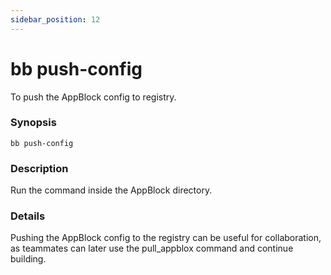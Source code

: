 ```yaml
---
sidebar_position: 12
---
```


# bb push-config

To push the AppBlock config to registry.

### Synopsis

    bb push-config

### Description

Run the command inside the AppBlock directory.

### Details

Pushing the AppBlock config to the registry can be useful for collaboration,
as teammates can later use the pull_appblox command and continue building.

<!-- ### Configuration -->
